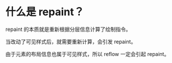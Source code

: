 # 什么是 repaint？

repaint 的本质就是重新根据分层信息计算了绘制指令。

当改动了可见样式后，就需要重新计算，会引发  repaint。

由于元素的布局信息也属于可见样式，所以 reflow 一定会引起 repaint。